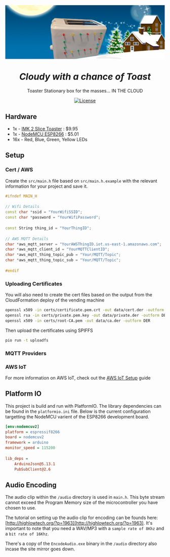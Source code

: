 <img src="https://raw.githubusercontent.com/t04glovern/cloudy-toast/master/img/project-banner.jpg" data-canonical-src="https://raw.githubusercontent.com/t04glovern/cloudy-toast/master/img/project-banner.jpg" align="center"/>

<div align = "center">
    <h1><em>Cloudy with a chance of Toast</em></h1>
    <p>Toaster Stationary box for the masses... IN THE CLOUD</p>
    <a href="https://manparvesh.mit-license.org/" target="_blank"><img src="https://img.shields.io/badge/license-MIT-blue.svg" alt="License"></a>
</div>

## Hardware

* 1x - [IMK 2 Slice Toaster](https://www.spotlightstores.com/kitchen-dining/kitchen-appliances/toasters/imk-2-slice-toaster/p/BP80271373) : $9.95
* 1x - [NodeMCU ESP8266](https://www.gearbest.com/transmitters-receivers-module/pp_366523.html) : $5.01
* 16x - Red, Blue, Green, Yellow LEDs

## Setup

### Cert / AWS

Create the `src/main.h` file based on `src/main.h.example` with the relevant information for your project and save it.

```cpp
#ifndef MAIN_H

// Wifi Details
const char *ssid = "YourWifiSSID";
const char *password = "YourWifiPassword";

const String thing_id = "YourThingID";

// AWS MQTT Details
char *aws_mqtt_server = "YourAWSThingID.iot.us-east-1.amazonaws.com";
char *aws_mqtt_client_id = "YourMQTTClientID";
char *aws_mqtt_thing_topic_pub = "Your/MQTT/Topic";
char *aws_mqtt_thing_topic_sub = "Your/MQTT/Topic";

#endif
```

### Uploading Certificates

You will also need to create the cert files based on the output from the CloudFormation deploy of the vending machine

```bash
openssl x509 -in certs/certificate.pem.crt -out data/cert.der -outform DER
openssl rsa -in certs/private.pem.key -out data/private.der -outform DER
openssl x509 -in certs/root-CA.pem -out data/ca.der -outform DER
```

Then upload the certificates using SPIFFS

```bash
pio run -t uploadfs
```

### MQTT Providers

### AWS IoT

For more information on AWS IoT, check out the [AWS IoT Setup](https://us-east-1.console.aws.amazon.com/iotv2/home?region=us-east-1#/connIntro) guide

## Platform IO

This project is build and run with PlatformIO. The library dependencies can be found in the `platformio.ini` file. Below is the current configuration targetting the NodeMCU varient of the ESP8266 development board.

```ini
[env:nodemcuv2]
platform = espressif8266
board = nodemcuv2
framework = arduino
monitor_speed = 115200

lib_deps =
    ArduinoJson@5.13.1
    PubSubClient@2.6
```

## Audio Encoding

The audio clip within the `/audio` directory is used in `main.h`. This byte stream cannot exceed the Program Memory size of the microcontroller you have chosen to use.

The tutorial on setting up the audio clip for encoding can be founds here: [http://highlowtech.org/?p=1963](http://highlowtech.org/?p=1963). It's important to note that you need a WAV/MP3 with a `sample rate of 8Khz` and a `bit rate of 16Khz`.

There's a copy of the `EncodeAudio.exe` binary in the `/audio` directory also incase the site mirror goes down.
